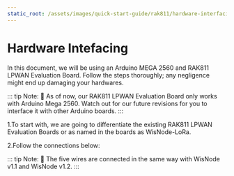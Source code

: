 ```yaml
---
static_root: /assets/images/quick-start-guide/rak811/hardware-interfacing
---
```


# Hardware Intefacing

In this document, we will be using an Arduino MEGA 2560 and RAK811 LPWAN Evaluation Board. Follow the steps thoroughly; any negligence might end up damaging your hardwares.

::: tip Note:
:pencil: As of now, our RAK811 LPWAN Evaluation Board only works with Arduino Mega 2560. Watch out for our future revisions for you to interface it with other Arduino boards.
:::

1.To start with, we are going to differentiate the existing RAK811 LPWAN Evaluation Boards or as named in the boards as WisNode-LoRa.

<rk-img
  :src="`${$frontmatter.static_root}/zsznmbkn2pnfmpuido2s.png`"
  width="100%"
  figure-number="1"
  caption="Jumper Connection for both RAK811 LPWAN Evaluation Board v1.1 and v1.2"
/>

2.Follow the connections below:

<rk-img
  :src="`${$frontmatter.static_root}/oeathvi6iddqykyzihqu.png`"
  width="100%"
  figure-number="2"
  caption="RAK811 LPWAN Evaluation Board to Arduino Mega 2560 connection."
/>

::: tip Note:
:pencil: The five wires are connected in the same way with
WisNode v1.1 and WisNode v1.2.
:::
